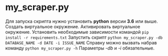 # my_scraper.py
Для запуска скрипта нужно установить **python** версии **3.6** или выше.
Создать виртуальное окружение. 
Активировать виртуальное окружение.
Установить необходимые зависимости командой ```pip install -r requirements.txt```
Запустить скрипт ```python my_scraper.py -db DATABASE_NAME -d DATE -i ISSUE_NAME```
Справку можно вызвать набрав команду ```python my_scraper.py -h```
Параметры *-db* и *-i* обязательные.
